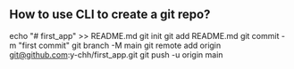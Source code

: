 ## How to use CLI to create a git repo?
echo "# first_app" >> README.md
git init
git add README.md
git commit -m "first commit"
git branch -M main
git remote add origin git@github.com:y-chh/first_app.git
git push -u origin main